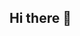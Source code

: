 ## Hi there 👋

<!--
**mraaronfu/mraaronfu** is a ✨ _special_ ✨ repository because its `README.md` (this file) appears on your GitHub profile.

- 🔭 I’m currently working on learning linux and bash commands 

'''python
def codeblock_example():
    print("Hello world!")

![Cowabunga Dude](https://imgs.callofduty.com/content/dam/atvi/callofduty/cod-touchui/blog/body/bo6/season-02-reloaded/BO6-S02-RELOADED-ANNOUNCEMENT-004.jpg)